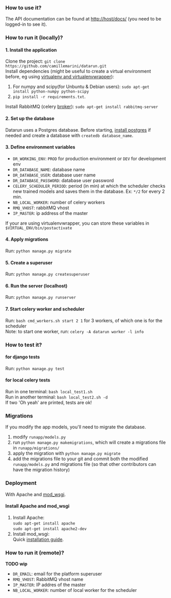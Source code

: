 ### How to use it?

The API documentation can be found at [http://host/docs/](http://127.0.0.1:8000/docs/) (you need to be logged-in to see it).  

### How to run it (locally)?

#### 1. Install the application

Clone the project: `git clone https://github.com/camillemarini/datarun.git`  
Install dependencies (might be useful to create a virtual environment before, eg using [virtualenv and virtualenvwrapper](https://virtualenvwrapper.readthedocs.org/en/latest/)):  
1. For numpy and scipy(for Unbuntu & Debian users): `sudo apt-get install python-numpy python-scipy` 
2. `pip install -r requirements.txt`.   

Install RabbitMQ (celery [broker](http://docs.celeryproject.org/en/latest/getting-started/first-steps-with-celery.html#rabbitmq)): `sudo apt-get install rabbitmq-server`   

#### 2. Set up the database
  
Datarun uses a Postgres database. 
Before starting, [install postgres](http://www.postgresql.org/download/) if needed and create a database with `createdb database_name`.   

#### 3. Define environment variables

* `DR_WORKING_ENV`: `PROD` for production environment or `DEV` for development env
* `DR_DATABASE_NAME`: database name  
* `DR_DATABASE_USER`: database user name  
* `DR_DATABASE_PASSWORD`: database user password  
* `CELERY_SCHEDULER_PERIOD`: period (in min) at which the scheduler checks new trained models and saves them in the database. Ex: `*/2` for every 2 min.    
* `NB_LOCAL_WORKER`: number of celery workers  
* `RMQ_VHOST`: rabbitMQ vhost   
* `IP_MASTER`: ip address of the master   

If your are using virtualenvwrapper, you can store these variables in `$VIRTUAL_ENV/bin/postactivate`

#### 4. Apply migrations

Run: `python manage.py migrate`

#### 5. Create a superuser

Run: `python manage.py createsuperuser`  

#### 6. Run the server (localhost)

Run: `python manage.py runserver`

#### 7. Start celery worker and scheduler 

Run: `bash cmd_workers.sh start 2 1` for 3 workers, of which one is for the scheduler  
Note: to start one worker, run: `celery -A datarun worker -l info`  

### How to test it?

#### for django tests
Run: `python manage.py test`

#### for local celery tests
Run in one terminal: `bash local_test1.sh`  
Run in another terminal: `bash local_test2.sh -d`  
If two 'Oh yeah' are printed, tests are ok!     

### Migrations

If you modify the app models, you'll need to migrate the database.  
1. modify `runapp/models.py`  
2. run `python manage.py makemigrations`, which will create a migrations file in `runapp/migrations/` 
3. apply the migration with `python manage.py migrate`  
4. add the migrations file to your git and commit both the modified `runapp/models.py` and migrations file (so that other contributors can have the migration history)    


### Deployment  

With Apache and [mod_wsgi](https://modwsgi.readthedocs.org/en/develop/index.html).  

#### Install Apache and mod_wsgi  

1. Install Apache:  
`sudo apt-get install apache`  
`sudo apt-get install apache2-dev`    
2. Install mod_wsgi:  
Quick [installation guide](https://modwsgi.readthedocs.org/en/develop/user-guides/quick-installation-guide.html). 


### How to run it (remote)?

**TODO wip**  
- `DR_EMAIL`: email for the platform superuser     
- `RMQ_VHOST`: RabbitMQ vhost name   
- `IP_MASTER`: IP addres of the master   
- `NB_LOCAL_WORKER`: number of local worker for the scheduler     
